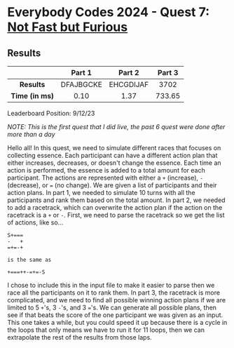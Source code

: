 # Everybody Codes 2024 - Quest 7: [Not Fast but Furious](https://everybody.codes/event/2024/quests/7)

## Results
|| **Part 1** | **Part 2** | **Part 3** |
|:--:|:---:|:---:|:---:|
| **Results** | DFAJBGCKE | EHCGDIJAF | 3702 |
| **Time (in ms)** | 0.10 | 1.37 | 733.65 |

Leaderboard Position: 9/12/23

*NOTE: This is the first quest that I did live, the past 6 quest were done after more than a day*

Hello all! In this quest, we need to simulate different races that focuses on collecting essence. Each participant can have a different action plan that either increases, decreases, or doesn't change the essence. Each time an action is performed, the essence is added to a total amount for each participant. The actions are represented with either a `+` (increase), `-` (decrease), or `=` (no change). We are given a list of participants and their action plans. In part 1, we needed to simulate 10 turns with all the participants and rank them based on the total amount. In part 2, we needed to add a racetrack, which can overwrite the action plan if the action on the racetrack is a `+` or `-`. First, we need to parse the racetrack so we get the list of actions, like so...

```
S+===
-   +
=+=-+

is the same as

+===++-=+=-S
```

I chose to include this in the input file to make it easier to parse then we race all the participants on it to rank them. In part 3, the racetrack is more complicated, and we need to find all possible winning action plans if we are limited to 5 `+`'s, 3 `-`'s, and 3 `=`'s. We can generate all possible plans, then see if that beats the score of the one participant we was given as an input. This one takes a while, but you could speed it up because there is a cycle in the loops that only means we have to run it for 11 loops, then we can extrapolate the rest of the results from those laps.